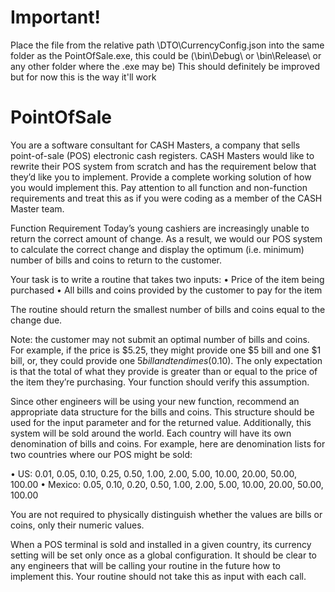 # Important!
Place the file from the relative path \DTO\CurrencyConfig.json into the same folder as the PointOfSale.exe, this could be (\bin\Debug\ or \bin\Release\ or any other folder where the .exe may be)
This should definitely be improved but for now this is the way it'll work
# PointOfSale

You are a software consultant for CASH Masters, a company that sells point-of-sale (POS) electronic cash registers.  CASH Masters would like to rewrite their POS system from scratch and has the requirement below that they’d like you to implement. Provide a complete working solution of how you would implement this. Pay attention to all function and non-function requirements and treat this as if you were coding as a member of the CASH Master team.
 
Function Requirement
Today’s young cashiers are increasingly unable to return the correct amount of change.  As a result, we would our POS system to calculate the correct change and display the optimum (i.e. minimum) number of bills and coins to return to the customer.
  
Your task is to write a routine that takes two inputs:
•	Price of the item being purchased
•	All bills and coins provided by the customer to pay for the item
 
The routine should return the smallest number of bills and coins equal to the change due.
 
Note: the customer may not submit an optimal number of bills and coins. For example, if the price is $5.25, they might provide one $5 bill and one $1 bill, or, they could provide one $5 bill and ten dimes ($0.10).  The only expectation is that the total of what they provide is greater than or equal to the price of the item they’re purchasing.  Your function should verify this assumption.
 
Since other engineers will be using your new function, recommend an appropriate data structure for the bills and coins. This structure should be used for the input parameter and for the returned value.  Additionally, this system will be sold around the world.  Each country will have its own denomination of bills and coins. For example, here are denomination lists for two countries where our POS might be sold:
 
•	US: 0.01, 0.05, 0.10, 0.25, 0.50, 1.00, 2.00, 5.00, 10.00, 20.00, 50.00, 100.00
•	Mexico: 0.05, 0.10, 0.20, 0.50, 1.00, 2.00, 5.00, 10.00, 20.00, 50.00, 100.00
 
You are not required to physically distinguish whether the values are bills or coins, only their numeric values.
 
When a POS terminal is sold and installed in a given country, its currency setting will be set only once as a global configuration.  It should be clear to any engineers that will be calling your routine in the future how to implement this.  Your routine should not take this as input with each call.
